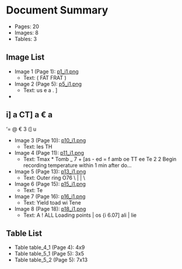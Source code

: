 # Document Summary

- Pages: 20
- Images: 8
- Tables: 3

## Image List

- Image 1 (Page 1): [p1_i1.png](pdf_images/p1_i1.png)
  - Text: ( FAT FRAT )
- Image 2 (Page 5): [p5_i1.png](pdf_images/p5_i1.png)
  - Text: us
e
a
.
]
-
i]
a
CT]
a
€
a
-
‘=
@
€
3
(]
u
- Image 3 (Page 10): [p10_i1.png](pdf_images/p10_i1.png)
  - Text: les TH
- Image 4 (Page 11): [p11_i1.png](pdf_images/p11_i1.png)
  - Text: Tmax * Tomb _ 7 + [as - ed
= f amb oe TT ee Te
2 2 Begin recording
temperature within 1 min
after do...
- Image 5 (Page 13): [p13_i1.png](pdf_images/p13_i1.png)
  - Text: Outer ring
O76
\ | | \
- Image 6 (Page 15): [p15_i1.png](pdf_images/p15_i1.png)
  - Text: Te
- Image 7 (Page 16): [p16_i1.png](pdf_images/p16_i1.png)
  - Text: Yield toad wi Tene
- Image 8 (Page 18): [p18_i1.png](pdf_images/p18_i1.png)
  - Text: A
! ALL Loading
points
| os {i 6.07]
ali | lie

## Table List

- Table table_4_1 (Page 4): 4x9
- Table table_5_1 (Page 5): 3x5
- Table table_5_2 (Page 5): 7x13
